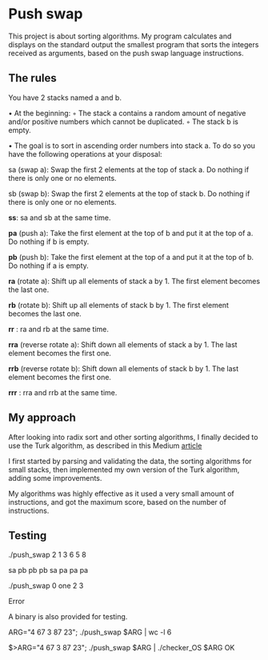 # Push swap

This project is about sorting algorithms.
My program calculates and displays on the standard output the smallest program that sorts the integers received as arguments, based on the push swap language instructions.

## The rules

You have 2 stacks named a and b.

• At the beginning:
◦ The stack a contains a random amount of negative and/or positive numbers
which cannot be duplicated.
◦ The stack b is empty.

• The goal is to sort in ascending order numbers into stack a. To do so you have the
following operations at your disposal:

sa (swap a): Swap the first 2 elements at the top of stack a.
Do nothing if there is only one or no elements.

sb (swap b): Swap the first 2 elements at the top of stack b.
Do nothing if there is only one or no elements.

**ss**: sa and sb at the same time.

**pa** (push a): Take the first element at the top of b and put it at the top of a.
Do nothing if b is empty.

**pb** (push b): Take the first element at the top of a and put it at the top of b.
Do nothing if a is empty.

**ra** (rotate a): Shift up all elements of stack a by 1.
The first element becomes the last one.

**rb** (rotate b): Shift up all elements of stack b by 1.
The first element becomes the last one.

**rr** : ra and rb at the same time.

**rra** (reverse rotate a): Shift down all elements of stack a by 1.
The last element becomes the first one.

**rrb** (reverse rotate b): Shift down all elements of stack b by 1.
The last element becomes the first one.

**rrr** : rra and rrb at the same time.

## My approach

After looking into radix sort and other sorting algorithms, I finally decided to use the Turk algorithm, as described in this Medium [article](https://medium.com/@ayogun/push-swap-c1f5d2d41e97)

I first started by parsing and validating the data, the sorting algorithms for small stacks, then implemented my own version of the Turk algorithm, adding some improvements.

My algorithms was highly effective as it used a very small amount of instructions, and got the maximum score, based on the number of instructions.

## Testing

./push_swap 2 1 3 6 5 8

sa
pb
pb
pb
sa
pa
pa
pa

./push_swap 0 one 2 3

Error

A binary is also provided for testing.

ARG="4 67 3 87 23"; ./push_swap $ARG | wc -l
6

$>ARG="4 67 3 87 23"; ./push_swap $ARG | ./checker_OS $ARG
OK
